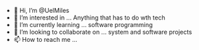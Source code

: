 - 👋 Hi, I’m @UelMiles
- 👀 I’m interested in ... Anything that has to do wth tech 
- 🌱 I’m currently learning ... software programming 
- 💞️ I’m looking to collaborate on ... system and software projects 
- 📫 How to reach me ...

<!---
UelMiles/UelMiles is a ✨ special ✨ repository because its `README.md` (this file) appears on your GitHub profile.
You can click the Preview link to take a look at your changes.
--->
